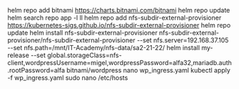 helm repo add bitnami https://charts.bitnami.com/bitnami
helm repo update
helm search repo app -l
ll
helm repo add nfs-subdir-external-provisioner https://kubernetes-sigs.github.io/nfs-subdir-external-provisioner
helm repo update
helm install nfs-subdir-external-provisioner nfs-subdir-external-provisioner/nfs-subdir-external-provisioner     --set nfs.server=192.168.37.105 --set nfs.path=/mnt/IT-Academy/nfs-data/sa2-21-22/
helm install my-release --set global.storageClass=nfs-client,wordpressUsername=migel,wordpressPassword=alfa32,mariadb.auth.rootPassword=alfa bitnami/wordpress
nano wp_ingress.yaml
kubectl apply -f wp_ingress.yaml
sudo nano /etc/hosts

